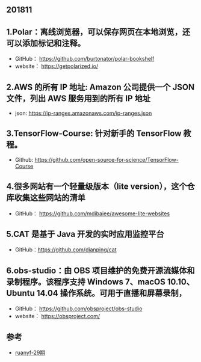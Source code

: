 ## 201811

## 1.Polar：离线浏览器，可以保存网页在本地浏览，还可以添加标记和注释。
- GitHub： https://github.com/burtonator/polar-bookshelf
- website： https://getpolarized.io/


## 2.AWS 的所有 IP 地址: Amazon 公司提供一个 JSON 文件，列出 AWS 服务用到的所有 IP 地址
- json: https://ip-ranges.amazonaws.com/ip-ranges.json

## 3.TensorFlow-Course: 针对新手的 TensorFlow 教程。
- Github: https://github.com/open-source-for-science/TensorFlow-Course

## 4.很多网站有一个轻量级版本（lite version），这个仓库收集这些网站的清单
 - GitHub： https://github.com/mdibaiee/awesome-lite-websites


## 5.CAT 是基于 Java 开发的实时应用监控平台
- GitHub：https://github.com/dianping/cat



## 6.obs-studio：由 OBS 项目维护的免费开源流媒体和录制程序。该程序支持 Windows 7、macOS 10.10、Ubuntu 14.04 操作系统。可用于直播和屏幕录制，
- GitHub： https://github.com/obsproject/obs-studio
- website： https://obsproject.com/



## 参考
- [ruanyf-29期](https://www.yuque.com/ruanyf/share/issue-29)
